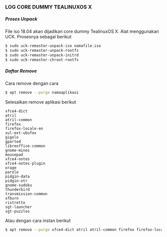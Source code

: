 ### LOG CORE DUMMY TEALINUXOS X


##### Proses Unpack    
 File iso 18.04 akan dijadikan core dummy TealinuxOS X. Alat menggunakan UCK. Prosesnya sebagai berikut
```bash
$ sudo uck-remaster-unpack-iso namafile.iso
$ sudo uck-remaster-unpack-rootfs 
$ sudo uck-remaster-unpack-initrd
$ sudo uck-remaster-chroot-rootfs
```
##### Daftar Remove
 Cara remove dengan cara
```bash
$ apt remove --purge namaaplikasi
``` 
 Selesaikan remove aplikasi berikut
```
xfce4-dict 
atril
atril-common
firefox 
firefox-locale-en 
xul-ext-ubufox 
gigolo 
gparted 
libreoffice-common 
gnome-mines 
mousepad 
xfce4-notes 
xfce4-notes-plugin 
orage 
parole 
pidgin-data 
pidgin-otr 
gnome-sudoku 
thunderbird 
transmission-common 
xfburn 
ristretto
sgt-launcher
sgt-puzzles
```
 Atau dengan cara instan berikut 
```bash
$ apt remove --purge xfce4-dict atril atril-common firefox firefox-locale-en xul-ext-ubufox gigolo gparted libreoffice-common gnome-mines mousepad xfce4-notes xfce4-notes-plugin orage parole pidgin-data pidgin-otr gnome-sudoku thunderbird transmission-common xfburn ristretto sgt-launcher sgt-puzzles
```
